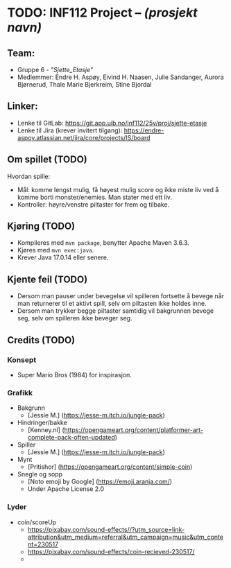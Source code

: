 # TODO: INF112 Project – *(prosjekt navn)*

## Team:
* Gruppe 6 - *"Sjette_Etasje"*
* Medlemmer: Endre H. Aspøy, Eivind H. Naasen, Julie Sandanger, Aurora Bjørnerud, Thale Marie Bjerkreim, Stine Bjordal

## Linker:
* Lenke til GitLab: https://git.app.uib.no/inf112/25v/proj/sjette-etasje
* Lenke til Jira (krever invitert tilgang): https://endre-aspoy.atlassian.net/jira/core/projects/IS/board


## Om spillet (TODO)

Hvordan spille: 
- Mål: komme lengst mulig, få høyest mulig score og ikke miste liv ved å komme borti monster/enemies. Man stater med ett liv.
- Kontroller: høyre/venstre piltaster for frem og tilbake.


## Kjøring (TODO)
* Kompileres med `mvn package`, benytter Apache Maven 3.6.3.
* Kjøres med `mvn exec:java`.
* Krever Java 17.0.14 eller senere.

## Kjente feil (TODO)
- Dersom man pauser under bevegelse vil spilleren fortsette å bevege når man returnerer til et aktivt spill, selv om
piltasten ikke holdes inne.
- Dersom man trykker begge piltaster samtidig vil bakgrunnen bevege seg, selv om spilleren ikke beveger seg.

## Credits (TODO)

### Konsept
- Super Mario Bros (1984) for inspirasjon.

### Grafikk
- Bakgrunn 
  * [Jessie M.] (https://jesse-m.itch.io/jungle-pack)
- Hindringer/bakke 
  * [Kenney.nl] (https://opengameart.org/content/platformer-art-complete-pack-often-updated)
- Spiller 
  * [Jessie M.] (https://jesse-m.itch.io/jungle-pack)
- Mynt 
  * [Pritishor] (https://opengameart.org/content/simple-coin)
- Snegle og sopp
  * [Noto emoji by Google] (https://emoji.aranja.com/)
  - Under Apache License 2.0

### Lyder

- coin/scoreUp
  - https://pixabay.com/sound-effects//?utm_source=link-attribution&utm_medium=referral&utm_campaign=music&utm_content=230517
  - https://pixabay.com/sound-effects/coin-recieved-230517/
  - 
